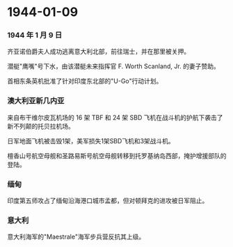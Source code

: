 # 1944-01-09

### 1944 年 1 月 9 日

齐亚诺伯爵夫人成功逃离意大利北部，前往瑞士，并在那里被关押。

潜艇"鹰嘴"号下水，由该潜艇未来指挥官 F. Worth Scanland, Jr. 的妻子赞助。

首相东条英机批准了针对印度东北部的"U-Go"行动计划。

### 澳大利亚新几内亚

来自布干维尔皮瓦机场的 16 架 TBF 和 24 架 SBD
飞机在战斗机的护航下袭击了新不列颠的托贝拉机场。

日军地面飞机被击毁1架，美军损失1架SBD飞机和3架战斗机。

檀香山号航空母舰和圣路易斯号航空母舰转移到托罗基纳岛西部，掩护增援部队的登陆。

### 缅甸

印度第五师攻占了缅甸沿海港口城市孟都，但对顿拜克的进攻被日军阻止。

### 意大利

意大利海军的"Maestrale"海军步兵营反抗其上级。